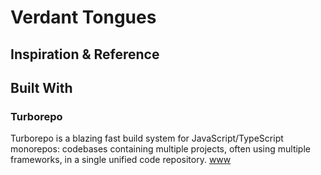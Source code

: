 # Verdant Tongues

## Inspiration & Reference

## Built With

### Turborepo

Turborepo is a blazing fast build system for JavaScript/TypeScript monorepos: codebases containing multiple projects, often using multiple frameworks, in a single unified code repository. [www](https://turborepo.org)
